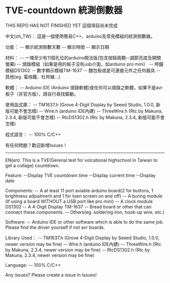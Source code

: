 # TVE-countdown 統測倒數器

THIS REPO HAS NOT FINISHED YET
這個項目尚未完成


中文(zh_TW)：
這是一個使用簡易C++、arduino及常見模組的統測倒數器。

功能：
-- 顯示統測倒數天數
-- 顯示時間
-- 顯示日期

材料：
-- 一塊至少有11個孔位的arduino開法版(包含按鈕兩顆--調節亮度及開關螢幕)
-- 燒錄模組（如果是用的板子沒有usb介面，如arduino pro mini）
-- 時鐘模組DS1302
-- 數字顯示模組TM-1637
-- 麵包板或是可連接元件之任何器具
-- 其他(eg. 電烙鐵、杜邦線...)

軟體：
-- Arduino IDE (Arduino 燒錄軟體)或任何可以燒錄之軟體，如果不是avr板子（非官方版），請自行尋找驅動。

使用函式庫：
-- TM1637.h (Grove 4-Digit Display by Seeed Studio, 1.0.0, 新版可能不會怎樣)
-- Wire.h (arduino IDE內建)
-- ThreeWire.h (Rtc by Makuna, 2.3.4, 新版可能不會怎樣)
-- RtcDS1302.h (Rtc by Makuna, 2.3.4, 新版可能不會怎樣)

程式語言：
-- 100% C/C++

有任何問題？歡迎新增Issues！



------------------------------------------------------------------------------------------------------------------------


EN(en):
This is a TVE(Gerenal test for volcational highschool in Taiwan to get a collage) countdown.

Feature:
--Display TVE countdown time
--Display current time
--Display date

Components:
-- A at least 11 port aviable arduino board(2 for buttons, 1 brightness adjustment and 1 for tuen screen on and off)
-- A buring module (If using a board WITHOUT a USB port like pro mini)
-- A clock module DS1302
-- A 4-Digit Display TM-1637
-- Bread board or other that can connect these components.
-- Others(eg. soldering iron, hook-up wire, etc.)

Software:
-- Arduino IDE or other software which is able to do the same job. Please find the driver yourself if not avr boards.

Library Used：
-- TM1637.h (Grove 4-Digit Display by Seeed Studio, 1.0.0, newer version may be fine)
-- Wire.h (arduino IDE內建)
-- ThreeWire.h (Rtc by Makuna, 2.3.4, newer version may be fine)
-- RtcDS1302.h (Rtc by Makuna, 2.3.4, newer version may be fine)

Language:
-- 100% C/C++


Any issues? Please create a issue in Issues!
